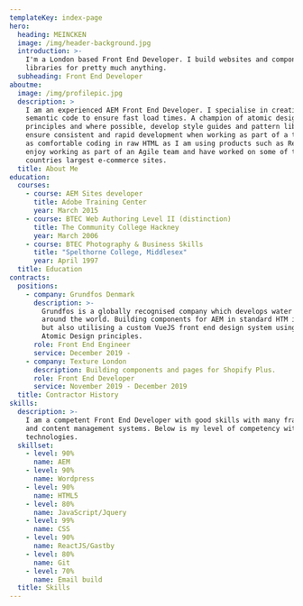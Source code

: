 ```yaml
---
templateKey: index-page
hero:
  heading: MEINCKEN
  image: /img/header-background.jpg
  introduction: >-
    I'm a London based Front End Developer. I build websites and component
    libraries for pretty much anything.
  subheading: Front End Developer
aboutme:
  image: /img/profilepic.jpg
  description: >
    I am an experienced AEM Front End Developer. I specialise in creating clean
    semantic code to ensure fast load times. A champion of atomic design
    principles and where possible, develop style guides and pattern libraries to
    ensure consistent and rapid development when working as part of a team. I am
    as comfortable coding in raw HTML as I am using products such as React. I
    enjoy working as part of an Agile team and have worked on some of the
    countries largest e-commerce sites.
  title: About Me
education:
  courses:
    - course: AEM Sites developer
      title: Adobe Training Center
      year: March 2015
    - course: BTEC Web Authoring Level II (distinction)
      title: The Community College Hackney
      year: March 2006
    - course: BTEC Photography & Business Skills
      title: "Spelthorne College, Middlesex"
      year: April 1997
  title: Education
contracts:
  positions:
    - company: Grundfos Denmark
      description: >-
        Grundfos is a globally recognised company which develops water solutions
        around the world. Building components for AEM in standard HTM in Sightly
        but also utilising a custom VueJS front end design system using BEM
        Atomic Design principles.
      role: Front End Engineer
      service: December 2019 -
    - company: Texture London
      description: Building components and pages for Shopify Plus.
      role: Front End Developer
      service: November 2019 - December 2019
  title: Contractor History
skills:
  description: >-
    I am a competent Front End Developer with good skills with many frameworks
    and content management systems. Below is my level of competency with various
    technologies.
  skillset:
    - level: 90%
      name: AEM
    - level: 90%
      name: Wordpress
    - level: 90%
      name: HTML5
    - level: 80%
      name: JavaScript/Jquery
    - level: 99%
      name: CSS
    - level: 90%
      name: ReactJS/Gastby
    - level: 80%
      name: Git
    - level: 70%
      name: Email build
  title: Skills
---
```

